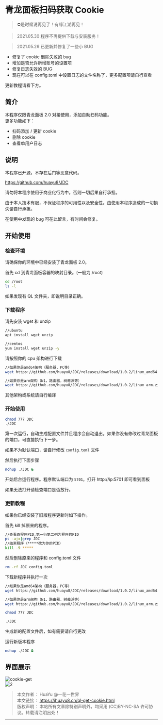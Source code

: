 # 青龙面板扫码获取 Cookie

> ⛔是时候说再见了！有缘江湖再见！

> 2021.05.30 程序不再提供下载与安装服务！

> 2021.05.26 已更新并修复了一些小 BUG

- 修复了 cookie 删除失败的 bug
- 增加是否允许新增账号的设置项
- 修复日志失效的 BUG
- 现在可以在 config.toml 中设置日志的文件名称了，更多配置项请自行查看

更新教程请看下方。

## 简介
本程序仅限青龙面板 2.0 对接使用，添加自助扫码功能。  
更多功能如下：
- 扫码添加 / 更新 cookie
- 删除 cookie
- 查看单用户日志

## 说明
本程序已开源，不存在后门等恶意代码。

https://github.com/huayu8/JDC  

请勿将本程序使用于商业化行为中，否则一切后果自行承担。

由于本人技术有限，不保证程序的可用性以及安全性，由使用本程序造成的一切损失请自行承担。

在使用中发现的 bug 可在此留言，有时间会修复。

## 开始使用
### 检查环境
请确保你的环境中已经安装了青龙面板 2.0。

首先 cd 到青龙面板容器的映射目录。(一般为 /root)

``` sh
cd /root
ls -l
```

如果发现有 QL 文件夹，即说明目录正确。

### 下载程序
请先安装 wget 和 unzip

``` sh
//ubuntu
apt install wget unzip
```
``` sh
//centos
yum install wget unzip -y
```

请按照你的 cpu 架构进行下载

``` sh
//如果你是amd64架构（服务器，PC等）
wget https://github.com/huayu8/JDC/releases/download/1.0.2/linux_amd64.zip && unzip linux_amd64.zip
```
``` sh
//如果你是arm架构（N1，路由器，树莓派等）
wget https://github.com/huayu8/JDC/releases/download/1.0.2/linux_arm.zip && unzip linux_arm.zip
```

其他架构或系统请自行编译

### 开始使用

``` sh
chmod 777 JDC
./JDC
```

第一次运行，自动生成配置文件并且程序会自动退出。如果你没有修改过青龙面板的端口，可直接执行下一步。

如果不为默认端口，请自行修改 `config.toml` 文件

然后执行下面步骤

``` sh
nohup ./JDC &
```

开始后台运行程序。程序默认端口为 `5701`。打开 http://ip:5701 即可看到面板

如果无法打开请检查端口是否放行。

### 更新教程
如果你已经安装了旧版程序更新时如下操作。

首先 kill 掉原来的程序。

``` sh
//查看原程序PID,第一行第二列为程序的PID
ps -ajx|grep JDC
//结束程序（*****改为你的PID）
kill -9 *****
```

然后删除原来的程序和 config.toml 文件

``` sh
rm -rf JDC config.toml
```

下载新程序并执行一次

``` sh
//如果你是amd64架构（服务器，PC等）
wget https://github.com/huayu8/JDC/releases/download/1.0.2/linux_amd64.zip && unzip linux_amd64.zip
```
``` sh
//如果你是arm架构（N1，路由器，树莓派等）
wget https://github.com/huayu8/JDC/releases/download/1.0.2/linux_arm.zip && unzip linux_arm.zip
```
``` sh
chmod 777 JDC

./JDC
```

生成新的配置文件后，如有需要请自行更改

运行新版本程序

``` sh
nohup ./JDC &
```

## 界面展示
![cookie-get][cookie-get]  
![2][2]

> 本文作者： HuaYu @一花一世界  
> 本文链接： https://ihuayu8.cn/ql-get-cookie.html  
> 版权声明： 本站所有文章除特别声明外，均采用 (CC)BY-NC-SA 许可协议。转载请注明出处！


--------------------
[cookie-get]:https://github.com/Oreomeow/VIP/blob/main/Icons/qinglong/JDC/cookie-get.png
[2]:https://github.com/Oreomeow/VIP/blob/main/Icons/qinglong/JDC/2.png
